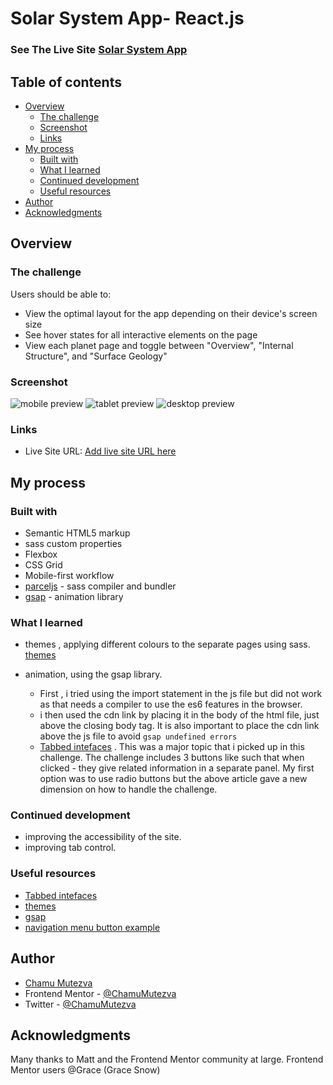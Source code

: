 # Solar System App- React.js

### See The Live Site [Solar System App](https://aldothedev.github.io/SolarSystem-React/)


## Table of contents

- [Overview](#overview)
  - [The challenge](#the-challenge)
  - [Screenshot](#screenshot)
  - [Links](#links)
- [My process](#my-process)
  - [Built with](#built-with)
  - [What I learned](#what-i-learned)
  - [Continued development](#continued-development)
  - [Useful resources](#useful-resources)
- [Author](#author)
- [Acknowledgments](#acknowledgments)

## Overview

### The challenge

Users should be able to:

- View the optimal layout for the app depending on their device's screen size
- See hover states for all interactive elements on the page
- View each planet page and toggle between "Overview", "Internal Structure", and "Surface Geology"

### Screenshot

![mobile preview](./images/mobile.png)
![tablet preview](./images/tablet.png)
![desktop preview](./images/desktop.png)

### Links

- Live Site URL: [Add live site URL here](https://chamumutezva.github.io/planets-fact-site/)

## My process

### Built with

- Semantic HTML5 markup
- sass custom properties
- Flexbox
- CSS Grid
- Mobile-first workflow
- [parceljs](https://parceljs.org/) - sass compiler and bundler
- [gsap](https://greensock.com/get-started/) - animation library

### What I learned

- themes , applying different colours to the separate pages using sass.
[themes](https://www.sitepoint.com/dealing-color-schemes-sass/)

- animation, using the gsap library.
  - First , i tried using the import statement in the js file but did not work as that needs a compiler to use the es6 features in the browser.
  - i then used the cdn link by placing it in the body of the html file, just above the closing body tag. It is also important to place the cdn link above the js file to avoid `gsap undefined errors`
  - [Tabbed intefaces](https://inclusive-components.design/tabbed-interfaces/) . This was a major topic that i picked up in this challenge. The challenge includes 3 buttons like such that when clicked - they give related information in a separate panel. My first option was to use radio buttons but the above article gave a new dimension on how to handle the challenge.

### Continued development

- improving the accessibility of the site.
- improving tab control.

### Useful resources

- [Tabbed intefaces](https://inclusive-components.design/tabbed-interfaces/)
- [themes](https://www.sitepoint.com/dealing-color-schemes-sass/)
- [gsap](https://greensock.com/get-started/)
- [navigation menu button example](https://www.w3.org/TR/wai-aria-practices/examples/menu-button/menu-button-links.html)

## Author

- [Chamu Mutezva](https://github.com/ChamuMutezva)
- Frontend Mentor - [@ChamuMutezva](https://www.frontendmentor.io/profile/ChamuMutezva)
- Twitter - [@ChamuMutezva](https://twitter.com/ChamuMutezva)

## Acknowledgments

Many thanks to Matt and the Frontend Mentor community at large.
Frontend Mentor users @Grace (Grace Snow)
